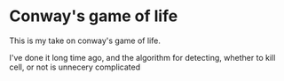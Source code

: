 # Conway's game of life
This is my take on conway's game of life. 

I've done it long time ago, and the algorithm for detecting, whether to kill cell, or not is unnecery complicated
